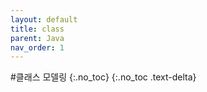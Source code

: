 ```yaml
---
layout: default
title: class
parent: Java
nav_order: 1
---
```

#클래스 모델링
{:.no_toc}
{:.no_toc .text-delta}
